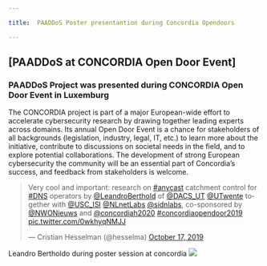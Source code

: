 ```yaml
---

title:  PAADDoS Poster presentantion during Concordia Opendoors

---
```



## [PAADDoS at CONCORDIA Open Door Event] 


### PAADDoS Project was presented during CONCORDIA Open Door Event in Luxemburg

The CONCORDIA project is part of a major European-wide effort to accelerate cybersecurity research by drawing together leading experts across domains. Its annual Open Door Event is a chance for stakeholders of all backgrounds (legislation, industry, legal, IT, etc.) to learn more about the initiative, contribute to discussions on societal needs in the field, and to explore potential collaborations. The development of strong European cybersecurity the community will be an essential part of Concordia’s success, and feedback from stakeholders is welcome.

<blockquote class="twitter-tweet"><p lang="en" dir="ltr">Very cool and important: research on <a href="https://twitter.com/hashtag/anycast?src=hash&amp;ref_src=twsrc%5Etfw">#anycast</a> catchment control for <a href="https://twitter.com/hashtag/DNS?src=hash&amp;ref_src=twsrc%5Etfw">#DNS</a> operators by <a href="https://twitter.com/LeandroBerthold?ref_src=twsrc%5Etfw">@LeandroBerthold</a> of <a href="https://twitter.com/DACS_UT?ref_src=twsrc%5Etfw">@DACS_UT</a> <a href="https://twitter.com/UTwente?ref_src=twsrc%5Etfw">@UTwente</a> together with <a href="https://twitter.com/USC_ISI?ref_src=twsrc%5Etfw">@USC_ISI</a> <a href="https://twitter.com/NLnetLabs?ref_src=twsrc%5Etfw">@NLnetLabs</a> <a href="https://twitter.com/sidnlabs?ref_src=twsrc%5Etfw">@sidnlabs</a>, co-sponsored by <a href="https://twitter.com/NWONieuws?ref_src=twsrc%5Etfw">@NWONieuws</a> and <a href="https://twitter.com/concordiah2020?ref_src=twsrc%5Etfw">@concordiah2020</a> <a href="https://twitter.com/hashtag/concordiaopendoor2019?src=hash&amp;ref_src=twsrc%5Etfw">#concordiaopendoor2019</a> <a href="https://t.co/0wkhyqNMJJ">pic.twitter.com/0wkhyqNMJJ</a></p>&mdash; Cristian Hesselman (@hesselma) <a href="https://twitter.com/hesselma/status/1184755325234233344?ref_src=twsrc%5Etfw">October 17, 2019</a></blockquote> <script async src="https://platform.twitter.com/widgets.js" charset="utf-8"></script>

Leandro Bertholdo during poster session at concordia 
![](/img/2019-10-17-concordia-opendoor-leandro.png)

